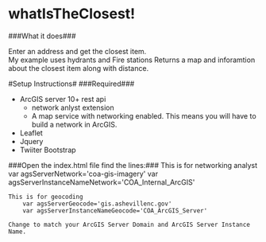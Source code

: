 whatIsTheClosest!
================

###What it does###

Enter an address and get the closest item.  
My example uses hydrants and Fire stations
Returns a map and inforamtion about the closest item along with distance.


#Setup Instructions#
###Required###
* ArcGIS server 10+  rest api 
	* network anlyst extension
	* A map service with networking enabled.  This means you will have to build a network in ArcGIS. 
* Leaflet
* Jquery
* Twiiter Bootstrap



###Open the index.html file find the lines:###
    This is for networking analyst
    	var agsServerNetwork='coa-gis-imagery'
    	var agsServerInstanceNameNetwork='COA_Internal_ArcGIS'
    
    This is for geocoding
    	var agsServerGeocode='gis.ashevillenc.gov'
    	var agsServerInstanceNameGeocode='COA_ArcGIS_Server'

	Change to match your ArcGIS Server Domain and ArcGIS Server Instance Name.
